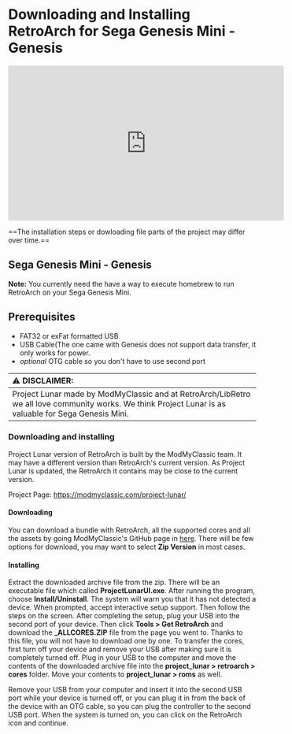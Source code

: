 # Downloading and Installing RetroArch for Sega Genesis Mini - Genesis

<iframe width="560" height="315" src="https://www.youtube-nocookie.com/embed/kCyTlMjvzWA" frameborder="0" allow="accelerometer; autoplay; clipboard-write; encrypted-media; gyroscope; picture-in-picture" allowfullscreen></iframe>

==The installation steps or dowloading file parts of the project may differ over time.==

## Sega Genesis Mini - Genesis

**Note:** You currently need the have a way to execute homebrew to run RetroArch on your Sega Genesis Mini.

## Prerequisites

- FAT32 or exFat formatted USB
- USB Cable(The one came with Genesis does not support data transfer, it only works for power.
- *optional* OTG cable so you don't have to use second port

| :warning: DISCLAIMER:          |
|:---------------------------|
| Project Lunar made by ModMyClassic and at RetroArch/LibRetro we all love community works. We think Project Lunar is as valuable for Sega Genesis Mini.      |

### Downloading and installing

Project Lunar version of RetroArch is built by the ModMyClassic team. It may have a different version than RetroArch's current version. As Project Lunar is updated, the RetroArch it contains may be close to the current version.

Project Page: https://modmyclassic.com/project-lunar/

#### Downloading

You can download a bundle with RetroArch, all the supported cores and all the assets by going ModMyClassic's GitHub page in [here](https://github.com/Project-Lunar/Project-Lunar-Issue-Tracker/releases/tag/1.0.5). There will be few options for download, you may want to select **Zip Version** in most cases. 

#### Installing

Extract the downloaded archive file from the zip. There will be an executable file which called **ProjectLunarUI.exe**. After running the program, choose **Install/Uninstall**. The system will warn you that it has not detected a device. When prompted, accept interactive setup support. Then follow the steps on the screen. After completing the setup, plug your USB into the second port of your device. Then click **Tools > Get RetroArch** and download the **_ALLCORES.ZIP** file from the page you went to. Thanks to this file, you will not have to download one by one. To transfer the cores, first turn off your device and remove your USB after making sure it is completely turned off. Plug in your USB to the computer and move the contents of the downloaded archive file into the **project_lunar > retroarch > cores** folder. Move your contents to **project_lunar > roms** as well.

Remove your USB from your computer and insert it into the second USB port while your device is turned off, or you can plug it in from the back of the device with an OTG cable, so you can plug the controller to the second USB port. When the system is turned on, you can click on the RetroArch icon and continue.
